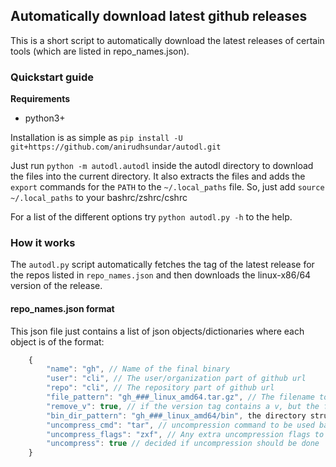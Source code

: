 ## Automatically download latest github releases

This is a short script to automatically download the latest releases of certain tools (which are listed in repo_names.json).

### Quickstart guide

**Requirements**
- python3+

Installation is as simple as
`pip install -U git+https://github.com/anirudhsundar/autodl.git`

Just run `python -m autodl.autodl` inside the autodl directory to download the files into the current directory. It also extracts the files and adds the `export` commands for the `PATH` to the `~/.local_paths` file. So, just add `source ~/.local_paths` to your bashrc/zshrc/cshrc

For a list of the different options try `python autodl.py -h` to the help.

### How it works
The `autodl.py` script automatically fetches the tag of the latest release for the repos listed in `repo_names.json` and then downloads the linux-x86/64 version of the release.

#### repo_names.json format

This json file just contains a list of json objects/dictionaries where each object is of the format:

```javascript
    {
        "name": "gh", // Name of the final binary
        "user": "cli", // The user/organization part of github url
        "repo": "cli", // The repository part of github url
        "file_pattern": "gh_###_linux_amd64.tar.gz", // The filename to be downloaded with ### replacing the version
        "remove_v": true, // if the version tag contains a v, but the filename does not, this should be true
        "bin_dir_pattern": "gh_###_linux_amd64/bin", the directory structure to bin, created after uncompressing
        "uncompress_cmd": "tar", // uncompression command to be used based on the file type
        "uncompress_flags": "zxf", // Any extra uncompression flags to be used
        "uncompress": true // decided if uncompression should be done
    }
```
